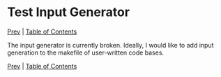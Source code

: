 # Test Input Generator

[Prev](autogenerated-tests.md)
|
[Table of Contents](README.md)

The input generator is currently broken.  Ideally, I would like to add input generation to the makefile of user-written code bases.

[Prev](autogenerated-tests.md)
|
[Table of Contents](README.md)
